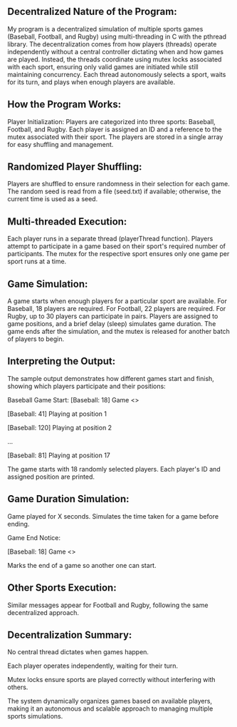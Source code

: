 ## Decentralized Nature of the Program:

My program is a decentralized simulation of multiple sports games (Baseball, Football, and Rugby)
using multi-threading in C with the pthread library. The decentralization comes from how players (threads)
operate independently without a central controller dictating when and how games are played. Instead, the
threads coordinate using mutex locks associated with each sport, ensuring only valid games are initiated while
still maintaining concurrency. Each thread autonomously selects a sport, waits for its turn, and plays when enough players
are available.

## How the Program Works:
Player Initialization:
Players are categorized into three sports: Baseball, Football, and Rugby.
Each player is assigned an ID and a reference to the mutex associated with their sport.
The players are stored in a single array for easy shuffling and management.

## Randomized Player Shuffling:

Players are shuffled to ensure randomness in their selection for each game.
The random seed is read from a file (seed.txt) if available; otherwise, the current time is used as a seed.


## Multi-threaded Execution:

Each player runs in a separate thread (playerThread function).
Players attempt to participate in a game based on their sport's required number of participants.
The mutex for the respective sport ensures only one game per sport runs at a time.

## Game Simulation:
A game starts when enough players for a particular sport are available.
For Baseball, 18 players are required.
For Football, 22 players are required.
For Rugby, up to 30 players can participate in pairs.
Players are assigned to game positions, and a brief delay (sleep) simulates game duration.
The game ends after the simulation, and the mutex is released for another batch of players to begin.

## Interpreting the Output:

The sample output demonstrates how different games start and finish, showing which players participate and their positions:

Baseball Game Start:
[Baseball: 18] Game <<STARTED>>

[Baseball: 41] Playing at position 1

[Baseball: 120] Playing at position 2

...

[Baseball: 81] Playing at position 17

The game starts with 18 randomly selected players.
Each player's ID and assigned position are printed.

## Game Duration Simulation:
Game played for X seconds. Simulates the time taken for a game before ending.

Game End Notice:

[Baseball: 18] Game <<ENDED>>

Marks the end of a game so another one can start.

## Other Sports Execution:

Similar messages appear for Football and Rugby, following the same decentralized approach.

## Decentralization Summary:

No central thread dictates when games happen.

Each player operates independently, waiting for their turn.

Mutex locks ensure sports are played correctly without interfering with others.

The system dynamically organizes games based on available players, making it an autonomous and scalable approach to managing multiple sports simulations.